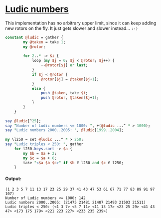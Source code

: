 [1]: https://rosettacode.org/wiki/Ludic_numbers

# [Ludic numbers][1]





This implementation has no arbitrary upper limit, since it can keep adding new rotors on the fly.  It just gets slower and slower instead... `:-)`

```perl
constant @ludic = gather {
        my @taken = take 1;
        my @rotor;
 
        for 2..* -> $i {
            loop (my $j = 0; $j < @rotor; $j++) {
                --@rotor[$j] or last;
            }
            if $j < @rotor {
                @rotor[$j] = @taken[$j+1];
            }
            else {
                push @taken, take $i;
                push @rotor, @taken[$j+1];
            }
        }
    }
 
say @ludic[^25];
say "Number of Ludic numbers <= 1000: ", +(@ludic ...^ * > 1000);
say "Ludic numbers 2000..2005: ", @ludic[1999..2004];
 
my \l250 = set @ludic ...^ * > 250;
say "Ludic triples < 250: ", gather
    for l250.keys.sort -> $a {
        my $b = $a + 2;
        my $c = $a + 6;
        take "<$a $b $c>" if $b ∈ l250 and $c ∈ l250;
    }
```

#### Output:
```
(1 2 3 5 7 11 13 17 23 25 29 37 41 43 47 53 61 67 71 77 83 89 91 97 107)
Number of Ludic numbers <= 1000: 142
Ludic numbers 2000..2005: (21475 21481 21487 21493 21503 21511)
Ludic triples < 250: (<1 3 7> <5 7 11> <11 13 17> <23 25 29> <41 43 47> <173 175 179> <221 223 227> <233 235 239>)
```
